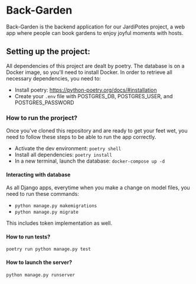 # Back-Garden

Back-Garden is the backend application for our JardiPotes project, a web app where people can book gardens to enjoy joyful moments with hosts.

## Setting up the project:

All dependencies of this project are dealt by poetry.
The database is on a Docker image, so you'll need to install Docker.
In order to retrieve all necessary dependencies, you need to:

- Install poetry: https://python-poetry.org/docs/#installation
- Create your `.env` file with POSTGRES_DB, POSTGRES_USER, and POSTGRES_PASSWORD

### How to run the prorject?

Once you've cloned this repository and are ready to get your feet wet, you need to follow these steps to be able to run the app correctly.

- Activate the dev environment: `poetry shell`
- Install all dependencies: `poetry install`
- In a new terminal, launch the database: `docker-compose up -d`

#### Interacting with database

As all Django apps, everytime when you make a change on model files, you need to run these commands:

- `python manage.py makemigrations`
- `python manage.py migrate`

This includes token implementation as well.

#### How to run tests?

`poetry run python manage.py test`

#### How to launch the server?

`python manage.py runserver`
